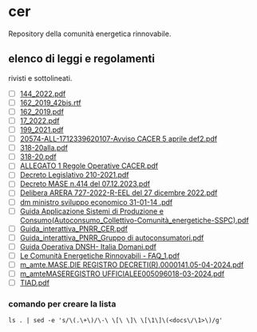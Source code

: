 # cer
Repository della comunità energetica rinnovabile.
## elenco di leggi e regolamenti
rivisti e sottolineati.
- [ ] [144_2022.pdf](<docs/144_2022.pdf>)
- [ ] [162_2019_42bis.rtf](<docs/162_2019_42bis.rtf>)
- [ ] [162_2019.pdf](<docs/162_2019.pdf>)
- [ ] [17_2022.pdf](<docs/17_2022.pdf>)
- [ ] [199_2021.pdf](<docs/199_2021.pdf>)
- [ ] [20574-ALL-1712339620107-Avviso CACER 5 aprile def2.pdf](<docs/20574-ALL-1712339620107-Avviso CACER 5 aprile def2.pdf>)
- [ ] [318-20alla.pdf](<docs/318-20alla.pdf>)
- [ ] [318-20.pdf](<docs/318-20.pdf>)
- [ ] [ALLEGATO 1 Regole Operative CACER.pdf](<docs/ALLEGATO 1 Regole Operative CACER.pdf>)
- [ ] [Decreto Legislativo 210-2021.pdf](<docs/Decreto Legislativo 210-2021.pdf>)
- [ ] [Decreto MASE n.414 del 07.12.2023.pdf](<docs/Decreto MASE n.414 del 07.12.2023.pdf>)
- [ ] [Delibera ARERA 727-2022-R-EEL del 27 dicembre 2022.pdf](<docs/Delibera ARERA 727-2022-R-EEL del 27 dicembre 2022.pdf>)
- [ ] [dm ministro sviluppo economico 31-01-14 .pdf](<docs/dm ministro sviluppo economico 31-01-14 .pdf>)
- [ ] [Guida Applicazione Sistemi di Produzione e Consumo(Autoconsumo_Collettivo-Comunità_energetiche-SSPC).pdf](<docs/Guida Applicazione Sistemi di Produzione e Consumo(Autoconsumo_Collettivo-Comunità_energetiche-SSPC).pdf>)
- [ ] [Guida_interattiva_PNRR_CER.pdf](<docs/Guida_interattiva_PNRR_CER.pdf>)
- [ ] [Guida_interattiva_PNRR_Gruppo di autoconsumatori.pdf](<docs/Guida_interattiva_PNRR_Gruppo di autoconsumatori.pdf>)
- [ ] [Guida Operativa DNSH- Italia Domani.pdf](<docs/Guida Operativa DNSH- Italia Domani.pdf>)
- [ ] [Le Comunità Energetiche Rinnovabili - FAQ_1.pdf](<docs/Le Comunità Energetiche Rinnovabili - FAQ_1.pdf>)
- [ ] [m_amte.MASE.DIE REGISTRO DECRETI(R).0000141.05-04-2024.pdf](<docs/m_amte.MASE.DIE REGISTRO DECRETI(R).0000141.05-04-2024.pdf>)
- [ ] [m_amteMASEREGISTRO UFFICIALEE005096018-03-2024.pdf](<docs/m_amteMASEREGISTRO UFFICIALEE005096018-03-2024.pdf>)
- [ ] [TIAD.pdf](<docs/TIAD.pdf>)

### comando per creare la lista
```
ls . | sed -e 's/\(.\+\)/\-\ \[\ \]\ \[\1\]\(<docs\/\1>\)/g'
```
